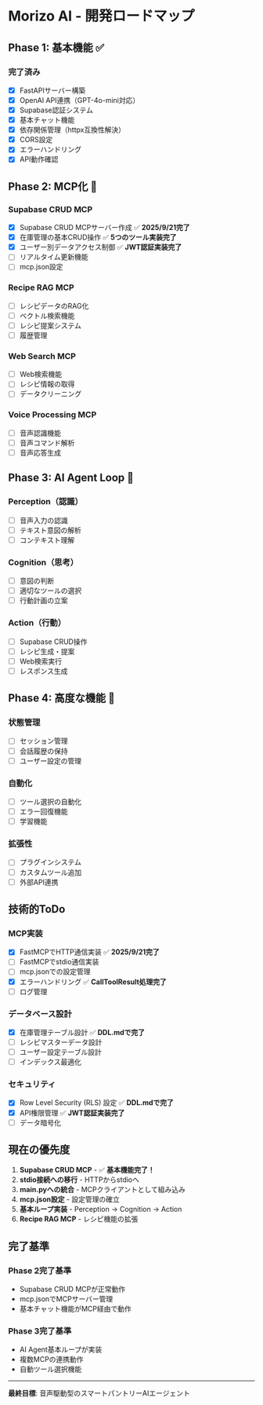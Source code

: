# Morizo AI - 開発ロードマップ

## Phase 1: 基本機能 ✅

### 完了済み
- [x] FastAPIサーバー構築
- [x] OpenAI API連携（GPT-4o-mini対応）
- [x] Supabase認証システム
- [x] 基本チャット機能
- [x] 依存関係管理（httpx互換性解決）
- [x] CORS設定
- [x] エラーハンドリング
- [x] API動作確認

## Phase 2: MCP化 🔄

### Supabase CRUD MCP
- [x] Supabase CRUD MCPサーバー作成 ✅ **2025/9/21完了**
- [x] 在庫管理の基本CRUD操作 ✅ **5つのツール実装完了**
- [x] ユーザー別データアクセス制御 ✅ **JWT認証実装完了**
- [ ] リアルタイム更新機能
- [ ] mcp.json設定

### Recipe RAG MCP
- [ ] レシピデータのRAG化
- [ ] ベクトル検索機能
- [ ] レシピ提案システム
- [ ] 履歴管理

### Web Search MCP
- [ ] Web検索機能
- [ ] レシピ情報の取得
- [ ] データクリーニング

### Voice Processing MCP
- [ ] 音声認識機能
- [ ] 音声コマンド解析
- [ ] 音声応答生成

## Phase 3: AI Agent Loop 🚀

### Perception（認識）
- [ ] 音声入力の認識
- [ ] テキスト意図の解析
- [ ] コンテキスト理解

### Cognition（思考）
- [ ] 意図の判断
- [ ] 適切なツールの選択
- [ ] 行動計画の立案

### Action（行動）
- [ ] Supabase CRUD操作
- [ ] レシピ生成・提案
- [ ] Web検索実行
- [ ] レスポンス生成

## Phase 4: 高度な機能 🌟

### 状態管理
- [ ] セッション管理
- [ ] 会話履歴の保持
- [ ] ユーザー設定の管理

### 自動化
- [ ] ツール選択の自動化
- [ ] エラー回復機能
- [ ] 学習機能

### 拡張性
- [ ] プラグインシステム
- [ ] カスタムツール追加
- [ ] 外部API連携

## 技術的ToDo

### MCP実装
- [x] FastMCPでHTTP通信実装 ✅ **2025/9/21完了**
- [ ] FastMCPでstdio通信実装
- [ ] mcp.jsonでの設定管理
- [x] エラーハンドリング ✅ **CallToolResult処理完了**
- [ ] ログ管理

### データベース設計
- [x] 在庫管理テーブル設計 ✅ **DDL.mdで完了**
- [ ] レシピマスターデータ設計
- [ ] ユーザー設定テーブル設計
- [ ] インデックス最適化

### セキュリティ
- [x] Row Level Security (RLS) 設定 ✅ **DDL.mdで完了**
- [x] API権限管理 ✅ **JWT認証実装完了**
- [ ] データ暗号化

## 現在の優先度

1. **Supabase CRUD MCP** - ✅ **基本機能完了！**
2. **stdio接続への移行** - HTTPからstdioへ
3. **main.pyへの統合** - MCPクライアントとして組み込み
4. **mcp.json設定** - 設定管理の確立
5. **基本ループ実装** - Perception → Cognition → Action
6. **Recipe RAG MCP** - レシピ機能の拡張

## 完了基準

### Phase 2完了基準
- Supabase CRUD MCPが正常動作
- mcp.jsonでMCPサーバー管理
- 基本チャット機能がMCP経由で動作

### Phase 3完了基準
- AI Agent基本ループが実装
- 複数MCPの連携動作
- 自動ツール選択機能

---

**最終目標**: 音声駆動型のスマートパントリーAIエージェント
